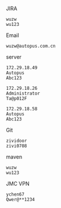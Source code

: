 JIRA

```
wuzw
wu123
```

Email

```
wuzw@autopus.com.cn
```

server

```
172.29.18.49
Autopus
Abc123

172.29.18.26
Administrator
Ta@p012F

172.29.18.58
Autopus
Abc123
```

Git

```
zividoor
zivi0708
```

maven

```
wuzw
wu123
```

JMC VPN

```
ychen67
Qwer@**1234
```

